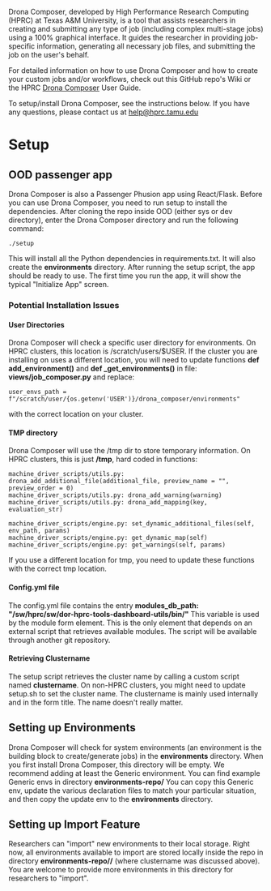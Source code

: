  Drona Composer, developed by High Performance Research Computing (HPRC) at Texas A&M University, is a tool that assists researchers in creating and submitting any type of job (including complex multi-stage jobs) using a 100% graphical interface. It guides the researcher in providing job-specific information, generating all necessary job files, and submitting the job on the user's behalf. 

For detailed information on how to use Drona Composer and how to create your custom jobs and/or workflows, check out this GitHub repo's Wiki or the HPRC [Drona Composer]([https://hprc.tamu.edu/kb/User-Guides/Portal/Drona_composer/index.html) User Guide.

To setup/install Drona Composer, see the instructions below. If you have any questions, please contact us at help@hprc.tamu.edu

# Setup

## OOD passenger app

Drona Composer is also a Passenger Phusion app using React/Flask. Before you can use Drona Composer, you need to run setup to install the dependencies. After cloning the repo inside OOD (either sys or dev directory), enter the Drona Composer directory and run the following command:

```
./setup
```
This will install all the Python dependencies in requirements.txt. It will also create the **environments** directory. After running the setup script, the app should be ready to use. The first time you run the app, it will show the typical "Initialize App" screen.

### Potential Installation Issues

#### User Directories

Drona Composer will check a specific user directory for environments. On HPRC clusters, this location is /scratch/users/$USER. If the cluster you are installing on uses a different location, you will need to update functions **def add_environment()**  and **def _get_environments()** in file: **views/job_composer.py** and replace:

```
user_envs_path = f"/scratch/user/{os.getenv('USER')}/drona_composer/environments"
```

with the correct location on your cluster. 

#### TMP directory

Drona Composer will use the /tmp dir to store temporary information. On HPRC clusters, this is just **/tmp**, hard coded in functions:

```
machine_driver_scripts/utils.py: drona_add_additional_file(additional_file, preview_name = "", preview_order = 0)
machine_driver_scripts/utils.py: drona_add_warning(warning)
machine_driver_scripts/utils.py: drona_add_mapping(key, evaluation_str)

machine_driver_scripts/engine.py: set_dynamic_additional_files(self, env_path, params)
machine_driver_scripts/engine.py: get_dynamic_map(self)
machine_driver_scripts/engine.py: get_warnings(self, params)
```
If you use a different location for tmp, you need to update these functions with the correct tmp location.

#### Config.yml file

The config.yml file contains the entry **modules_db_path: "/sw/hprc/sw/dor-hprc-tools-dashboard-utils/bin/"** This variable is used by the module form element. This is the only element that depends on an external script that retrieves available modules. The script will be available through another git repository.

#### Retrieving Clustername

The setup script retrieves the cluster name by calling a custom script named **clustername**. On non-HPRC clusters, you might need to update setup.sh to set the cluster name. The clustername is mainly used internally and in the form title. The name doesn't really matter.

## Setting up Environments

Drona Composer will check for system environments (an environment is the building block to create/generate jobs) in the **environments** directory. When you first install Drona Composer, this directory will be empty. We recommend adding at least the Generic environment. You can find example Generic envs in directory **environments-repo/<clustername>** You can copy this Generic env, update the various declaration files to match your particular situation, and then copy the update env to the **environments** directory. 

## Setting up Import Feature

Researchers can "import" new environments to their local storage. Right now, all environments available to import are stored locally inside the repo in directory **environments-repo/<clustername>/** (where clustername was discussed above). You are welcome to provide more environments in this directory for researchers to "import". 

